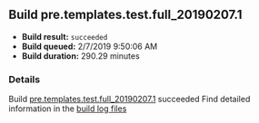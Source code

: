 ## Build pre.templates.test.full_20190207.1
- **Build result:** `succeeded`
- **Build queued:** 2/7/2019 9:50:06 AM
- **Build duration:** 290.29 minutes
### Details
Build [pre.templates.test.full_20190207.1](https://winappstudio.visualstudio.com/web/build.aspx?pcguid=a4ef43be-68ce-4195-a619-079b4d9834c2&builduri=vstfs%3a%2f%2f%2fBuild%2fBuild%2f27049) succeeded
Find detailed information in the [build log files](https://uwpctdiags.blob.core.windows.net/buildlogs/pre.templates.test.full_20190207.1_logs.zip)

